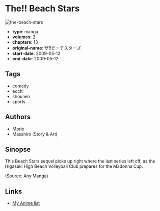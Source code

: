 # The!! Beach Stars

![the-beach-stars](https://cdn.myanimelist.net/images/manga/1/37005.jpg)

-   **type**: manga
-   **volumes**: 2
-   **chapters**: 13
-   **original-name**: ザ!!ビーチスターズ
-   **start-date**: 2009-05-12
-   **end-date**: 2009-05-12

## Tags

-   comedy
-   ecchi
-   shounen
-   sports

## Authors

-   Morio
-   Masahiro (Story & Art)

## Sinopse

This Beach Stars sequel picks up right where the last series left off, as the Higasaki High Beach Volleyball Club prepares for the Madonna Cup.

(Source: Any Manga)

## Links

-   [My Anime list](https://myanimelist.net/manga/22862/The_Beach_Stars)
